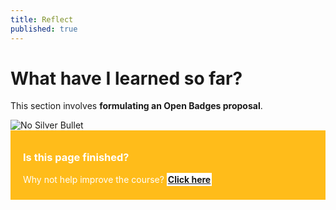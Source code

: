 ```yaml
---
title: Reflect
published: true
---
```


# What have I learned so far?

This section involves **formulating an Open Badges proposal**.

<img src="{{ site.baseurl }}/img/visual-thinkery/silver-bullet.png" alt="No Silver Bullet">

<div style="background:#FFBC1A; padding:10px; padding-left:20px; color:white;">
<h3>Is this page finished?</h3>
<p>Why not help improve the course? <strong><a style="background:white; padding:2px;" href="https://github.com/thinkoutloudclub/badge-course/wiki/Help-improve-the-Open-Badges-101-course">Click here</a></strong></p>
</div>

